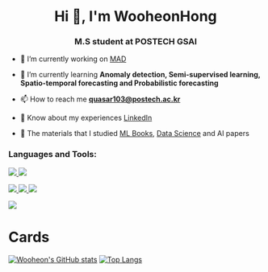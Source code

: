 <h1 align="center">Hi 👋, I'm WooheonHong</h1>
<h3 align="center">M.S student at POSTECH GSAI</h3>

- 🔭 I’m currently working on [MAD](https://github.com/WooheonHong/MAD)

- 🌱 I’m currently learning **Anomaly detection, Semi-supervised learning, Spatio-temporal forecasting and Probabilistic forecasting**

- 📫 How to reach me **quasar103@postech.ac.kr**

- 📄 Know about my experiences [LinkedIn](https://www.linkedin.com/in/wooheon-hong-b33621200/)

- 📝 The materials that I studied [ML Books](https://github.com/WooheonHong/ML-DL-Book-Summary), [Data Science](https://github.com/WooheonHong/DS-undergraduate) and AI papers

<h3 align="left">Languages and Tools:</h3>
<a href="https://www.python.org" target="_blank" rel="noreferrer"> <img src="https://img.shields.io/badge/Python-3776AB?style=flat-square&logo=Python&logoColor=white"> <a> <a href="https://www.r-project.org/" target="_blank" rel="noreferrer"> <img src="https://img.shields.io/badge/R-276DC3?style=flat-square&logo=R&logoColor=white"> </a> </p> 
<a href="https://pytorch.org/" target="_blank" rel="noreferrer"> <img src="https://img.shields.io/badge/Pytorch-EE4C2C?style=flat-square&logo=Pytorch&logoColor=white"> </a> <a href="https://spark.apache.org/" target="_blank" rel="noreferrer"> <img src="https://img.shields.io/badge/Apache Spark-E25A1C?style=flat-square&logo=Apache Spark&logoColor=white"> </a> <a href="https://scikit-learn.org/" target="_blank" rel="noreferrer"> <img src="https://img.shields.io/badge/scikit-learn-F7931E?style=flat-square&logo=scikit-learn&logoColor=white"> </a> </p> 
 
 <p align="left"> <a href="https://www.linux.org/" target="_blank" rel="noreferrer"> <img src="https://img.shields.io/badge/Linux-FCC624?style=flat-square&logo=Linux&logoColor=white">  </a>  


# Cards

[![Wooheon's GitHub stats](https://github-readme-stats.vercel.app/api?username=WooheonHong&show_icons=true)](https://github.com/anuraghazra/github-readme-stats) [![Top Langs](https://github-readme-stats.vercel.app/api/top-langs/?username=WooheonHong&hide=html&layout=compact)](https://github.com/anuraghazra/github-readme-stats)


